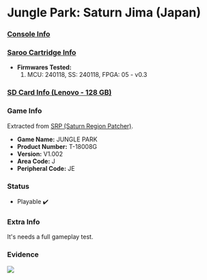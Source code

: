 # Jungle Park: Saturn Jima (Japan)

### [Console Info](../../../../Info/Consoles/VA13/README.md)

### [Saroo Cartridge Info](../../../../Info/Cartridges/RetroGameParadiseStore/1.32F/README.md)

- <b>Firmwares Tested:</b>
  1. MCU: 240118, SS: 240118, FPGA: 05 - v0.3

### [SD Card Info (Lenovo - 128 GB)](../../../../Info/SdCards/Lenovo/128GB/fat32/README.md)

### Game Info

Extracted from [SRP (Saturn Region Patcher)](https://segaxtreme.net/resources/saturn-region-patcher.81/download).

- <b>Game Name:</b> JUNGLE PARK
- <b>Product Number:</b> T-18008G
- <b>Version:</b> V1.002
- <b>Area Code:</b> J
- <b>Peripheral Code:</b> JE

### Status

- Playable :heavy_check_mark:

### Extra Info

It's needs a full gameplay test.

### Evidence

[![](https://img.youtube.com/vi/CE8xeULcIug/0.jpg)](https://www.youtube.com/watch?v=CE8xeULcIug)
